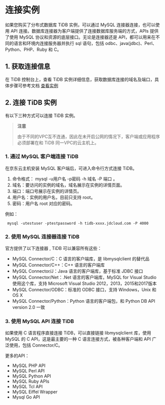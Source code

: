 # 连接实例 
如果您购买了分布式数据库 TiDB 实例，可以通过 MySQL 连接器连接，也可以使用 API 连接。数据库连接器为客户端提供了连接数据库服务端的方式，APIs 提供了使用 MySQL 协议和资源的底层接口。无论是连接器还是 API，都可以用来在不同的语言和环境内连接服务器并执行 sql 语句，包括 odbc、java(jdbc)、Perl、Python、PHP、Ruby 和 C。 

## 1. 获取连接信息
在 TiDB 控制台上，查看 TiDB 实例详细信息，获取数据库连接的域名及端口，具体步骤可参考文档 [查看实例](../Operation-Guide/Instance/View-Instance.md)

## 2. 连接 TiDB 实例
有以下三种方式可以连接 TiDB 实例。

> **注意**
> 
> 由于不同的VPC互不连通，因此在未开启公网的情况下，客户端或应用程序必须部署在和 TiDB 同一VPC的云主机上。

### 1. 通过 MySQL 客户端连接 TiDB
在京东云主机安装 MySQL 客户端后，可进入命令行方式连接 TiDB。 

1. 命令格式： mysql -u用户名 -p密码 -h 域名 -P 端口 。
2. 域名：要访问的实例的域名，域名展示在实例的详情页面。
3. 端口：端口号展示在实例的详情页。
4. 用户名：实例的用户名，目前只支持 root。 
5. 密码：用户名 root 对应的密码。

例如：
   ```SHELL
    mysql -utestuser -ptestpassword -h tidb-xxxx.jdcloud.com -P 4000
   ```

### 2. 使用 MySQL 连接器连接 TiDB  
官方提供了以下连接器 , TiDB 可以兼容所有这些：

- MySQL Connector/C：C 语言的客户端库，是 libmysqlclient 的替代品
- MySQL Connector/C++：C++ 语言的客户端库
- MySQL Connector/J：Java 语言的客户端库，基于标准 JDBC 接口
- MySQL Connector/Net：.Net 语言的客户端库，MySQL for Visual Studio使用这个库，支持 Microsoft Visual Studio 2012，2013，2015和2017版本
- MySQL Connector/ODBC：标准的 ODBC 接口，支持 Windows，Unix 和 OS X
- MySQL Connector/Python：Python 语言的客户端包，和 Python DB API version 2.0 一致


### 3. 使用 MySQL API 连接 TiDB
如果使用 C 语言程序直接连接 TiDB，可以直接链接 libmysqlclient 库，使用 MySQL 的 C API，这是最主要的一种 C 语言连接方式，被各种客户端和 API 广泛使用，包括 Connector/C。

更多的API：
- MySQL PHP API
- MySQL Perl API
- MySQL Python API
- MySQL Ruby APIs
- MySQL Tcl API
- MySQL Eiffel Wrapper
- Mysql Go API
